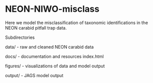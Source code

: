 # NEON-NIWO-misclass

Here we model the misclassification of taxonomic identifications in the NEON carabid pitfall trap data.

Subdirectories

data/ - raw and cleaned NEON carabid data

docs/ - documentation and resources
    index.html [](https://annaspiers.github.io/NEON-NIWO-misclass/#1)

figures/ - visualizations of data and model output

output/ - JAGS model output
